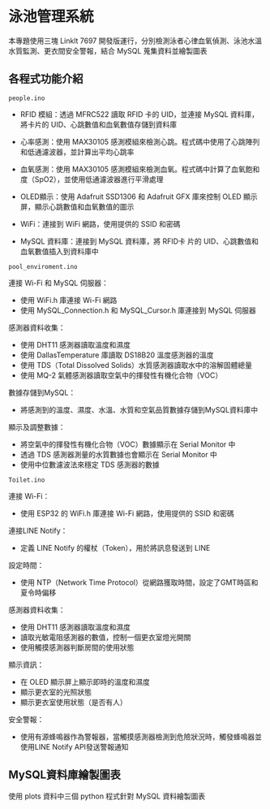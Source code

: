泳池管理系統
====
本專題使用三塊 Linklt 7697 開發版運行，分別檢測泳者心律血氧偵測、泳池水溫水質監測、更衣間安全警報，結合 MySQL 蒐集資料並繪製圖表

各程式功能介紹
----

```people.ino```

* RFID 模組：透過 MFRC522 讀取 RFID 卡的 UID，並連接 MySQL 資料庫，將卡片的 UID、心跳數值和血氧數值存儲到資料庫

* 心率感測：使用 MAX30105 感測模組來檢測心跳。程式碼中使用了心跳陣列和低通濾波器，並計算出平均心跳率

* 血氧感測：使用 MAX30105 感測模組來檢測血氧。程式碼中計算了血氧飽和度（SpO2），並使用低通濾波器進行平滑處理

* OLED顯示：使用 Adafruit SSD1306 和 Adafruit GFX 庫來控制 OLED 顯示屏，顯示心跳數值和血氧數值的圖示

* WiFi：連接到 WiFi 網路，使用提供的 SSID 和密碼

* MySQL 資料庫：連接到 MySQL 資料庫，將 RFID卡 片的 UID、心跳數值和血氧數值插入到資料庫中

```pool_enviroment.ino```

連接 Wi-Fi 和 MySQL 伺服器：
* 使用 WiFi.h 庫連接 Wi-Fi 網路
* 使用 MySQL_Connection.h 和 MySQL_Cursor.h 庫連接到 MySQL 伺服器

感測器資料收集：
* 使用 DHT11 感測器讀取溫度和濕度
* 使用 DallasTemperature 庫讀取 DS18B20 溫度感測器的溫度
* 使用 TDS（Total Dissolved Solids）水質感測器讀取水中的溶解固體總量
* 使用 MQ-2 氣體感測器讀取空氣中的揮發性有機化合物（VOC）

數據存儲到MySQL：
* 將感測到的溫度、濕度、水溫、水質和空氣品質數據存儲到MySQL資料庫中

顯示及調整數據：
* 將空氣中的揮發性有機化合物（VOC）數據顯示在 Serial Monitor 中
* 透過 TDS 感測器測量的水質數據也會顯示在 Serial Monitor 中
* 使用中位數濾波法來穩定 TDS 感測器的數據

`Toilet.ino`

連接 Wi-Fi：
* 使用 ESP32 的 WiFi.h 庫連接 Wi-Fi 網路，使用提供的 SSID 和密碼

連接LINE Notify：
* 定義 LINE Notify 的權杖（Token），用於將訊息發送到 LINE

設定時間：
* 使用 NTP（Network Time Protocol）從網路獲取時間，設定了GMT時區和夏令時偏移
  
感測器資料收集：
* 使用 DHT11 感測器讀取溫度和濕度
* 讀取光敏電阻感測器的數值，控制一個更衣室燈光開關
* 使用觸摸感測器判斷房間的使用狀態

顯示資訊：
* 在 OLED 顯示屏上顯示即時的溫度和濕度
* 顯示更衣室的光照狀態
* 顯示更衣室使用狀態（是否有人）

安全警報：
* 使用有源蜂鳴器作為警報器，當觸摸感測器檢測到危險狀況時，觸發蜂鳴器並使用LINE Notify API發送警報通知

MySQL資料庫繪製圖表
----
使用 plots 資料中三個 python 程式針對 MySQL 資料繪製圖表
